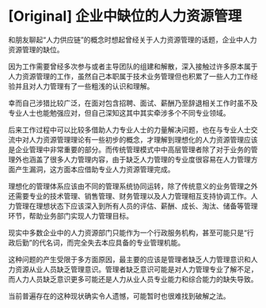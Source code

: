 # [Original] 企业中缺位的人力资源管理


和朋友聊起“人力供应链”的概念时想起曾经关于人力资源管理的话题，企业中人力资源管理的缺位。

因为工作需要曾经多次参与或者主导团队的组建和解散，深入接触过许多原本属于人力资源管理的工作，虽然自己本职属于技术业务管理但也积累了一些人力工作经验并且对人力管理有了一些粗浅的认识和理解。

幸而自己涉猎比较广泛，在面对包含招聘、面试、薪酬乃至辞退相关工作时虽不及专业人士也能勉强应对，但自己深知这其中其实牵涉多个不同专业领域。

后来工作过程中可以比较多借助人力专业人士的力量解决问题，也在与专业人士交流中对人力资源管理理论有一些初步的概念，才理解到理想化的人力资源管理应该是企业管理中非常重要的部分。而传统管理模式中中高层管理者除了对于业务的管理外也涵盖了很多人力管理内容，由于缺乏人力管理的专业度很容易在人力管理方面产生漏洞，这方面本应借助专业人力资源管理完成。

理想化的管理体系应该由不同的管理系统协同运转，除了传统意义的业务管理之外还需要专业的技术管理、销售管理、财务管理以及人力管理相互支持协调工作。人力管理在理想状态下应该深入到所有人员的评估、薪酬、成长、淘汰、储备等管理环节，帮助业务部门实现人力管理目标。

现实中多数企业中的人力资源部门只能作为一个行政服务机构，甚至可能只是“行政后勤”的代名词，而完全失去本应具备的专业管理机能。

这种问题的产生受限于多方面原因，最主要的应该是管理者缺乏人力管理意识和人力资源从业人员缺乏管理意识。管理者缺乏意识可能是对人力管理专业了解不足，而人力人员缺乏意识更多可能还是人力从业人员专业能力和综合能力的缺失导致。

当前普遍存在的这种现状确实令人遗憾，可能暂时也很难找到破解之法。
